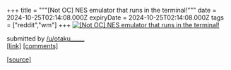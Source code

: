 +++
title = """[Not OC] NES emulator that runs in the terminal!"""
date = 2024-10-25T02:14:08.000Z
expiryDate = 2024-10-25T02:14:08.000Z
tags = ["reddit","wm"]
+++
[![[Not OC] NES emulator that runs in the terminal!](https://preview.redd.it/mjecxq41gcwd1.gif?width=640&crop=smart&s=8559180f311dc1215d6fa416ffe4ea18575c718c "[Not OC] NES emulator that runs in the terminal!")](https://www.reddit.com/r/unixporn/comments/1gbjp1d/not_oc_nes_emulator_that_runs_in_the_terminal/)

submitted by [/u/otaku\_\_\_\_\_](https://www.reddit.com/user/otaku_____)  
[\[link\]](https://i.redd.it/mjecxq41gcwd1.gif) [\[comments\]](https://www.reddit.com/r/unixporn/comments/1gbjp1d/not_oc_nes_emulator_that_runs_in_the_terminal/)

[[source]](https://www.reddit.com/r/unixporn/comments/1gbjp1d/not_oc_nes_emulator_that_runs_in_the_terminal/)
